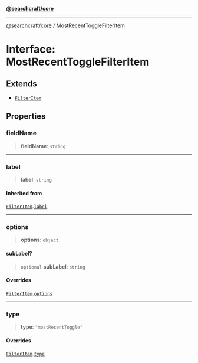 [**@searchcraft/core**](/reference/sdk/core/README.md)

***

[@searchcraft/core](/reference/sdk/core/globals.md) / MostRecentToggleFilterItem

# Interface: MostRecentToggleFilterItem

## Extends

- [`FilterItem`](/reference/sdk/core/interfaces/FilterItem.md)

## Properties

### fieldName

> **fieldName**: `string`

***

### label

> **label**: `string`

#### Inherited from

[`FilterItem`](/reference/sdk/core/interfaces/FilterItem.md).[`label`](/reference/sdk/core/interfaces/FilterItem.md#label)

***

### options

> **options**: `object`

#### subLabel?

> `optional` **subLabel**: `string`

#### Overrides

[`FilterItem`](/reference/sdk/core/interfaces/FilterItem.md).[`options`](/reference/sdk/core/interfaces/FilterItem.md#options)

***

### type

> **type**: `"mostRecentToggle"`

#### Overrides

[`FilterItem`](/reference/sdk/core/interfaces/FilterItem.md).[`type`](/reference/sdk/core/interfaces/FilterItem.md#type)
